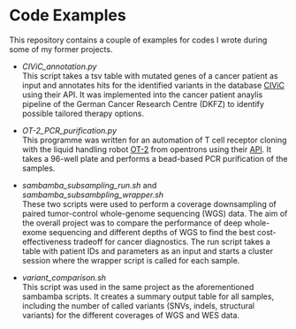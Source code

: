 # Code Examples

This repository contains a couple of examples for codes I wrote during some of my former projects.

* _CIViC_annotation.py_  
This script takes a tsv table with mutated genes of a cancer patient as input and annotates hits for the identified variants in the database [CIViC](https://civicdb.org/home) using their API. It was implemented into the cancer patient anaylis pipeline of the German Cancer Research Centre (DKFZ) to identify possible tailored therapy options.

* _OT-2_PCR_purification.py_  
This programme was written for an automation of T cell receptor cloning with the liquid handling robot [OT-2](https://opentrons.com/ot-2/) from opentrons using their [API](https://docs.opentrons.com/v2/). It takes a 96-well plate and performs a bead-based PCR purification of the samples.

* _sambamba_subsampling_run.sh_ and _sambamba_subsambpling_wrapper.sh_  
These two scripts were used to perform a coverage downsampling of paired tumor-control whole-genome sequencing (WGS) data. The aim of the overall project was to compare the performance of deep whole-exome sequencing and different depths of WGS to find the best cost-effectiveness tradeoff for cancer diagnostics. The run script takes a table with patient IDs and parameters as an input and starts a cluster session where the wrapper script is called for each sample.

* _variant_comparison.sh_  
This script was used in the same project as the aforementioned sambamba scripts. It creates a summary output table for all samples, including the number of called variants (SNVs, indels, structural variants) for the different coverages of WGS and WES data.
